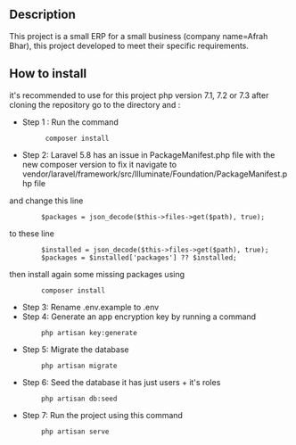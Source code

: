## Description
This project is a small ERP for a small business (company name=Afrah Bhar), this project developed to meet their specific requirements.
## How to install
it's recommended to use for this project php version 7.1, 7.2 or 7.3 
after cloning the repository go to the directory and :
- Step 1 : Run the command
```
         composer install
```
- Step 2: Laravel 5.8 has an issue in PackageManifest.php file with the new composer version to fix it navigate to 
  vendor/laravel/framework/src/Illuminate/Foundation/PackageManifest.php file

and change this line
```
        $packages = json_decode($this->files->get($path), true);
``` 
to these line   

```
        $installed = json_decode($this->files->get($path), true);
        $packages = $installed['packages'] ?? $installed;
```

then install again some missing packages using  

```
        composer install 
```
- Step 3: Rename .env.example to .env
- Step 4: Generate an app encryption key by running a command

```
        php artisan key:generate
```
- Step 5: Migrate the database

```
        php artisan migrate
```

- Step 6: Seed the database it has just users + it's roles

```
        php artisan db:seed
```
- Step 7: Run the project using this command

```
        php artisan serve
```
